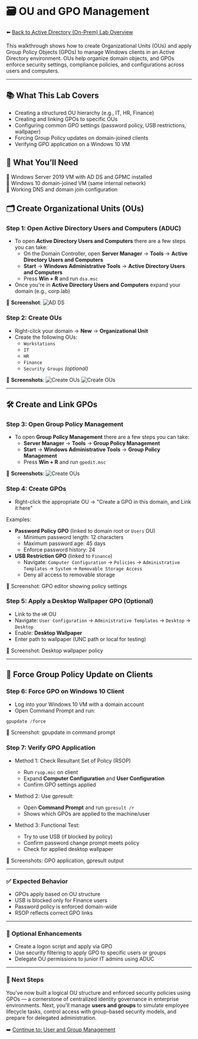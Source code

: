 # 🗃️ OU and GPO Management  

⬅️ [Back to Active Directory (On-Prem) Lab Overview](./README.md)

This walkthrough shows how to create Organizational Units (OUs) and apply Group Policy Objects (GPOs) to manage Windows clients in an Active Directory environment. OUs help organize domain objects, and GPOs enforce security settings, compliance policies, and configurations across users and computers.

---

## 📚 What This Lab Covers

- Creating a structured OU hierarchy (e.g., IT, HR, Finance)
- Creating and linking GPOs to specific OUs
- Configuring common GPO settings (password policy, USB restrictions, wallpaper)
- Forcing Group Policy updates on domain-joined clients
- Verifying GPO application on a Windows 10 VM

## 📝 What You’ll Need

🔹 Windows Server 2019 VM with AD DS and GPMC installed  
🔹 Windows 10 domain-joined VM (same internal network)  
🔹 Working DNS and domain join configuration

## 🗂️ Create Organizational Units (OUs)

### Step 1: Open Active Directory Users and Computers (ADUC)

- To open **Active Directory Users and Computers** there are a few steps you can take:
  - On the Domain Controller, open **Server Manager** → **Tools** → **Active Directory Users and Computers**
  - **Start** → **Windows Administrative Tools** → **Active Directory Users and Computers**
  - Press **Win + R** and run `dsa.msc`
- Once you're in **Active Directory Users and Computers** expand your domain (e.g., corp.lab)

📸 **Screenshot**:
![AD DS](/activedirectory/screenshots/ou-gpo/01active-directory.png)

### Step 2: Create OUs

- Right-click your domain → **New** → **Organizational Unit**
- Create the following OUs:
  - `Workstations`
  - `IT`
  - `HR`
  - `Finance`
  - `Security Groups` *(optional)*

📸 **Screenshots**:
![Create OUs](/activedirectory/screenshots/ou-gpo/02ou-creation.png)
![Create OUs](/activedirectory/screenshots/ou-gpo/03ous-created.png)

---

## 🛠️ Create and Link GPOs

### Step 3: Open Group Policy Management

- To open **Group Policy Management** there are a few steps you can take: 
  - **Server Manager** → **Tools** → **Group Policy Management**
  - **Start** → **Windows Administrative Tools** → **Group Policy Management**
  - Press **Win + R** and run `gpedit.msc`

📸 **Screenshots**:
![Create OUs](/activedirectory/screenshots/ou-gpo/)

### Step 4: Create GPOs
- Right-click the appropriate OU → "Create a GPO in this domain, and Link it here"

Examples:
- **Password Policy GPO** (linked to domain root or `Users` OU)
  - Minimum password length: 12 characters
  - Maximum password age: 45 days
  - Enforce password history: 24
- **USB Restriction GPO** (linked to `Finance`)
  - Navigate: `Computer Configuration` → `Policies` → `Administrative Templates` → `System` → `Removable Storage Access`
  - Deny all access to removable storage

📸 Screenshot: GPO editor showing policy settings

### Step 5: Apply a Desktop Wallpaper GPO (Optional)

- Link to the `HR` OU
- Navigate: `User Configuration` → `Administrative Templates` → `Desktop` → `Desktop`
- Enable: **Desktop Wallpaper**
- Enter path to wallpaper (UNC path or local for testing)

📸 Screenshot: Desktop wallpaper policy

---

## 🔁 Force Group Policy Update on Clients

### Step 6: Force GPO on Windows 10 Client

- Log into your Windows 10 VM with a domain account
- Open Command Prompt and run:

```powershell
gpupdate /force
```
📸 Screenshot: gpupdate in command prompt

### Step 7: Verify GPO Application

- Method 1: Check Resultant Set of Policy (RSOP)
  - Run `rsop.msc` on client
  - Expand **Computer Configuration** and **User Configuration**
  - Confirm GPO settings applied

- Method 2: Use gpresult:
  - Open **Command Prompt** and run `gpresult /r`
  - Shows which GPOs are applied to the machine/user
 
- Method 3: Functional Test:
  - Try to use USB (if blocked by policy)
  - Confirm password change prompt meets policy
  - Check for applied desktop wallpaper

📸 Screenshots: GPO application, gpresult output

---

### ✅ Expected Behavior
- GPOs apply based on OU structure
- USB is blocked only for Finance users
- Password policy is enforced domain-wide
- RSOP reflects correct GPO links

---

### 🔄 Optional Enhancements

- Create a logon script and apply via GPO
- Use security filtering to apply GPO to specific users or groups
- Delegate OU permissions to junior IT admins using ADUC

---

### 🔗 Next Steps

You've now built a logical OU structure and enforced security policies using GPOs — a cornerstone of centralized identity governance in enterprise environments.
Next, you'll manage **users and groups** to simulate employee lifecycle tasks, control access with group-based security models, and prepare for delegated administration.

➡️ [Continue to: User and Group Management](./user-and-group-management.md
)

